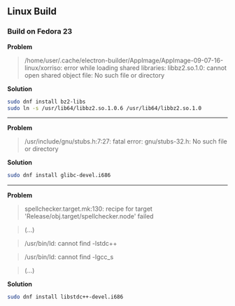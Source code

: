 ## Linux Build

### Build on Fedora 23

**Problem**

> /home/user/.cache/electron-builder/AppImage/AppImage-09-07-16-linux/xorriso: error while loading shared libraries: libbz2.so.1.0: cannot open shared object file: No such file or directory

**Solution**

```bash
sudo dnf install bz2-libs
sudo ln -s /usr/lib64/libbz2.so.1.0.6 /usr/lib64/libbz2.so.1.0
```

***

**Problem**

> /usr/include/gnu/stubs.h:7:27: fatal error: gnu/stubs-32.h: No such file or directory

**Solution**

```bash
sudo dnf install glibc-devel.i686
```

***


**Problem**

> spellchecker.target.mk:130: recipe for target 'Release/obj.target/spellchecker.node' failed

> (...)

> /usr/bin/ld: cannot find -lstdc++

> /usr/bin/ld: cannot find -lgcc_s

> (...)

**Solution**

```bash
sudo dnf install libstdc++-devel.i686
```
